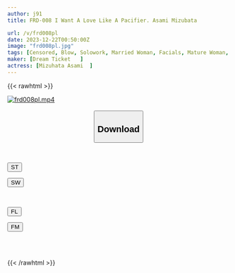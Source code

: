 ```yaml
---
author: j91
title: FRD-008 I Want A Love Like A Pacifier. Asami Mizubata

url: /v/frd008pl
date: 2023-12-22T00:50:00Z
image: "frd008pl.jpg"
tags: [Censored, Blow, Solowork, Married Woman, Facials, Mature Woman, Deep Throating, Huge Cock	]
maker: [Dream Ticket   ]
actress: [Mizuhata Asami  ]
---
```



{{< rawhtml >}}

<div class="video" data-videoid="el3zZk6PGLuYVjp">
    <a href="javascript:;">
        <img src="/v/frd008pl/frd008pl.jpg" width="WIDTH" height="HEIGHT" alt="frd008pl.mp4" loading="lazy">
    </a>
</div>

<script type="text/javascript" src="https://j91.asia/asset/on-demand-st.js"></script>

<br>
  <link rel="stylesheet" href="https://j91.asia/asset/bs5.css">
  
  <center>
  <button class="btn btn-primary" type="button" data-bs-toggle="collapse" data-bs-target=".multi-collapse" aria-expanded="false" aria-controls="multiCollapseExample1 multiCollapseExample2"><h2>Download</h2></button></center>
</p>
<div class="row">
  <div class="col">
    <div class="collapse multi-collapse" id="multiCollapseExample1">
      <div class="card card-body">
	      	      <br>
<div class="buttons">  
<p><a href="https://streamtape.to/v/el3zZk6PGLuYVjp" target="_blank"><button class="btn-hover color-3"><i class="fa fa-download"></i> ST</button></a></p>
<p><a href="https://flaswish.com/y7xukmqlq5h5" target="_blank"><button class="btn-hover color-2"><i class="fa fa-download"></i> SW</button></a></p></div>
    </div>
  </div>
</div>
  <div class="col">
    <div class="collapse multi-collapse" id="multiCollapseExample2">
      <div class="card card-body">
	      <br>
<div class="buttons">
<p><a href="javascript:;" target="_blank"><button class="btn-hover color-9"><i class="fa fa-download"></i> FL</button></a></p>
<p><a href="javascript:;" target="_blank"><button class="btn-hover color-8"><i class="fa fa-download"></i> FM</button></a></p></div>
<br><br>
      </div>
    </div>
  </div>
</div>

{{< /rawhtml >}}